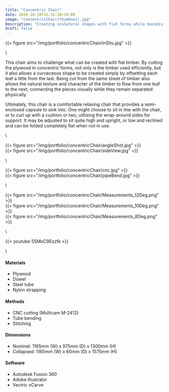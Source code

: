 ```yaml
---
title: "Concentric Chair"
date: 2019-10-10T15:31:18+10:00
image: "concentricChair/thumbnail.jpg"
Description: "Creating sculptural shapes with flat forms while maximising material efficiency."
draft: false
---
```


{{< figure src="/img/portfolio/concentricChair/inSitu.jpg" >}}

\

This chair aims to challenge what can be created with flat timber.  By cutting the plywood in concentric forms, not only is the timber used efficiently, but it also allows a curvaceous shape to be created simply by offsetting each leaf a little from the last. Being cut from the same sheet of timber also allows the natural texture and character of the timber to flow from one leaf to the next, connecting the pieces visually while they remain separated physically.  

Ultimately, this chair is a comfortable relaxing chair that provides a semi-enclosed capsule to sink into. One might choose to sit in line with the chair, or to curl up with a cushion or two, utilising the wrap-around sides for support. It may be adjusted to sit quite high and upright, or low and reclined and can be folded completely flat when not in use.

\

<div class="row">
    <div class="6u 12u$(medium)">
        {{< figure src="/img/portfolio/concentricChair/angleShot.jpg" >}}
    </div>
    <div class="6u 12u$(medium)">
        {{< figure src="/img/portfolio/concentricChair/sideView.jpg" >}}
    </div>
</div>

\

<div class="row">
    <div class="6u 12u$(medium)">
        {{< figure src="/img/portfolio/concentricChair/cnc.jpg" >}}
    </div>
    <div class="6u 12u$(medium)">
        {{< figure src="/img/portfolio/concentricChair/pipeBend.jpg" >}}
    </div>
</div>

\

<div class="row">
    <div class="4u 12u$(medium)">
        {{< figure src="/img/portfolio/concentricChair/Measurements_12Deg.png" >}}
    </div>
    <div class="4u 12u$(medium)">
        {{< figure src="/img/portfolio/concentricChair/Measurements_10Deg.png" >}}
    </div>
    <div class="4u 12u$(medium)">
        {{< figure src="/img/portfolio/concentricChair/Measurements_8Deg.png" >}}
    </div>
</div>

\
        
{{< youtube 5SMxC9Ezzfk >}}

\

#### Materials

+ Plywood
+ Dowel
+ Steel tube
+ Nylon strapping 

#### Methods

+ CNC cutting (Multicam M-2412)
+ Tube bending
+ Stitching

#### Dimensions

+ Nominal: 1165mm (W) x 975mm (D) x 1300mm (H)   
+ Collapsed: 1165mm (W) x 60mm (D) x 1575mm (H)

#### Software

+ Autodesk Fusion 360
+ Adobe Illustrator
+ Vectric vCarve

